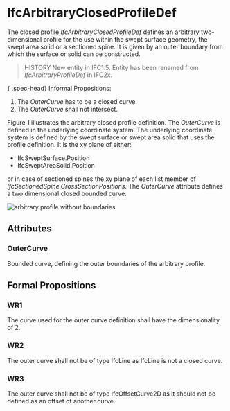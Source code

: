 # IfcArbitraryClosedProfileDef

The closed profile _IfcArbitraryClosedProfileDef_ defines an arbitrary two-dimensional profile for the use within the swept surface geometry, the swept area solid or a sectioned spine. It is given by an outer boundary from which the surface or solid can be constructed.

> HISTORY  New entity in IFC1.5. Entity has been renamed from _IfcArbitraryProfileDef_ in IFC2x.

{ .spec-head}
Informal Propositions:

1. The _OuterCurve_ has to be a closed curve.
2. The _OuterCurve_ shall not intersect.

Figure 1 illustrates the arbitrary closed profile definition. The _OuterCurve_ is defined in the underlying coordinate system. The underlying coordinate system is defined by the swept surface or swept area solid that uses the profile definition. It is the xy plane of either:

* IfcSweptSurface.Position
* IfcSweptAreaSolid.Position

or in case of sectioned spines the xy plane of each list member of _IfcSectionedSpine.CrossSectionPositions_. The _OuterCurve_ attribute defines a two dimensional closed bounded curve.

![arbitrary profile without boundaries](../../../../figures/ifcarbitraryprofiledef-layout1.gif "Figure 1 &mdash; Arbitrary closed profile")

## Attributes

### OuterCurve
Bounded curve, defining the outer boundaries of the arbitrary profile.

## Formal Propositions

### WR1
The curve used for the outer curve definition shall have the dimensionality of 2.

### WR2
The outer curve shall not be of type IfcLine as IfcLine is not a closed curve.

### WR3
The outer curve shall not be of type IfcOffsetCurve2D as it should not be defined as an offset of another curve.
